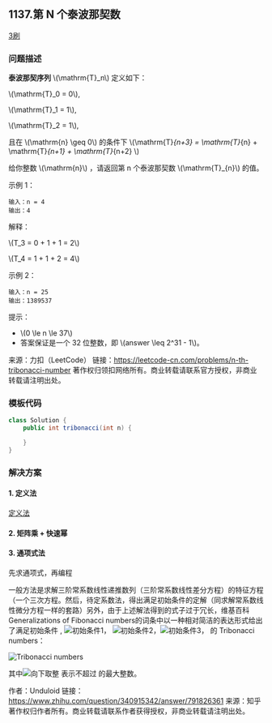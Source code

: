 <script src="https://cdn.bootcss.com/mathjax/2.7.7/MathJax.js?config=TeX-AMS-MML_HTMLorMML"></script>

## 1137.第 N 个泰波那契数

[3刷](qu1137/solu/Solution.java)

### 问题描述

**泰波那契序列** \\(\mathrm{T}_n\\) 定义如下： 

\\(\mathrm{T}_0 = 0\\), 

\\(\mathrm{T}_1 = 1\\), 

\\(\mathrm{T}_2 = 1\\), 

且在 \\(\mathrm{n} \geq 0\\) 的条件下 \\(\mathrm{T}_{n+3} = \mathrm{T}_{n} + \mathrm{T}_{n+1} + \mathrm{T}_{n+2} \\)

给你整数 \\(\mathrm{n}\\) ，请返回第 n 个泰波那契数 \\(\mathrm{T}_{n}\\) 的值。

 

示例 1：

```
输入：n = 4
输出：4
```

解释：

\\(T_3 = 0 + 1 + 1 = 2\\)

\\(T_4 = 1 + 1 + 2 = 4\\)



示例 2：

```
输入：n = 25
输出：1389537
```
 

提示：

* \\(0 \le n \le 37\\)
* 答案保证是一个 32 位整数，即 \\(answer \leq 2^31 - 1\\)。

来源：力扣（LeetCode）
链接：https://leetcode-cn.com/problems/n-th-tribonacci-number
著作权归领扣网络所有。商业转载请联系官方授权，非商业转载请注明出处。


### 模板代码

``` java
class Solution {
    public int tribonacci(int n) {

    }
}
```

### 解决方案


#### 1. 定义法

[定义法](qu1137/solu1/Solution.java)

#### 2. 矩阵乘 + 快速幂



#### 3. 通项式法

先求通项式，再编程

一般方法是求解三阶常系数线性递推数列（三阶常系数线性差分方程）的特征方程（一个三次方程。然后，待定系数法，得出满足初始条件的定解（同求解常系数线性微分方程一样的套路）另外，由于上述解法得到的式子过于冗长，维基百科Generalizations of Fibonacci numbers的词条中以一种相对简洁的表达形式给出了满足初始条件  , ![初始条件1](https://www.zhihu.com/equation?tex=a_%7B%5Coverset%7B%5C%2C%7D1%7D%3D0)， ![初始条件2](https://www.zhihu.com/equation?tex=a_%7B%5Coverset%7B%5C%2C%7D2%7D%3D1)，![初始条件3](https://www.zhihu.com/equation?tex=a_%7B%5Coverset%7B%5C%2C%7D3%7D%3D1)，  的 Tribonacci numbers：

![Tribonacci numbers](https://www.zhihu.com/equation?tex=%5C%5B+a_n%3D%5Cleft%5Clfloor%5Cdfrac%7B%5Csqrt%5B3%5D%7B33%5CBig%2899-17%5Csqrt%7B33%7D%5CBig%29%7D%2B%5Csqrt%5B3%5D%7B33%5CBig%2899%2B17%5Csqrt%7B33%7D%5CBig%29%7D%7D%7B66%7D%5Cleft%28%5Cdfrac%7B1%2B%5Csqrt%5B3%5D%7B19-3%5Csqrt%7B33%7D%7D%2B%5Csqrt%5B3%5D%7B19%2B3%5Csqrt%7B33%7D%7D%7D%7B3%7D%5Cright%29%5E%7Bn-1%7D%2B%5Cdfrac%7B1%7D%7B2%7D+%5Cright%5Crfloor+%5C%5D)

其中![向下取整](https://www.zhihu.com/equation?tex=%5C%5B+%5Clfloor%5C%2Cx%5C%2C%5Crfloor+%5C%5D)  表示不超过  的最大整数。

作者：Unduloid
链接：https://www.zhihu.com/question/340915342/answer/791826361
来源：知乎
著作权归作者所有。商业转载请联系作者获得授权，非商业转载请注明出处。
